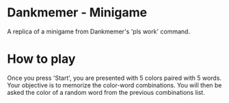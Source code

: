 # Dankmemer - Minigame
A replica of a minigame from Dankmemer's 'pls work' command.

# How to play
Once you press 'Start', you are presented with 5 colors paired with 5 words. Your objective is to memorize the color-word combinations. You will then be asked the color of a random word from the previous combinations list.